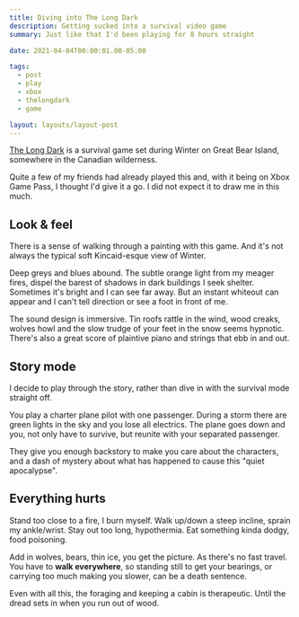 ```yaml
---
title: Diving into The Long Dark
description: Getting sucked into a survival video game
summary: Just like that I'd been playing for 8 hours straight

date: 2021-04-04T00:00:01.00-05:00

tags:
  - post
  - play
  - xbox
  - thelongdark
  - game

layout: layouts/layout-post
---
```

[The Long Dark](https://www.thelongdark.com "official website") is a survival game set during Winter on Great Bear Island, somewhere in the Canadian wilderness.

Quite a few of my friends had already played this and, with it being on Xbox Game Pass, I thought I'd give it a go. I did not expect it to draw me in this much.

## Look & feel
There is a sense of walking through a painting with this game. And it's not always the typical soft Kincaid-esque view of Winter.

Deep greys and blues abound. The subtle orange light from my meager fires, dispel the barest of shadows in dark buildings I seek shelter.  Sometimes it's bright and I can see far away. But an instant whiteout can appear and I can't tell direction or see a foot in front of me.

The sound design is immersive. Tin roofs rattle in the wind, wood creaks, wolves howl and the slow trudge of your feet in the snow seems hypnotic. There's also a great score of plaintive piano and strings that ebb in and out.

## Story mode
I decide to play through the story, rather than dive in with the survival mode straight off.

You play a charter plane pilot with one passenger. During a storm there are green lights in the sky and you lose all electrics. The plane goes down and you, not only have to survive, but reunite with your separated passenger.

They give you enough backstory to make you care about the characters, and a dash of mystery about what has happened to cause this "quiet apocalypse".

## Everything hurts
Stand too close to a fire, I burn myself. Walk up/down a steep incline, sprain my ankle/wrist. Stay out too long, hypothermia. Eat something kinda dodgy, food poisoning.

Add in wolves, bears, thin ice, you get the picture. As there's no fast travel. You have to <strong>walk everywhere</strong>, so standing still to get your bearings, or carrying too much making you slower, can be a death sentence.

Even with all this, the foraging and keeping a cabin is therapeutic. Until the dread sets in when you run out of wood. 